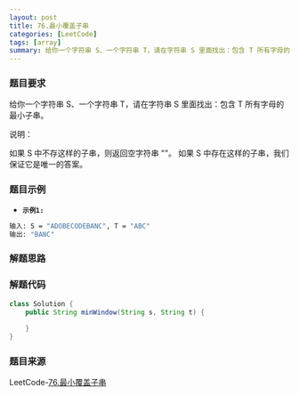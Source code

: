 ```yaml
---
layout: post
title: 76.最小覆盖子串
categories: [LeetCode]
tags: [array]
summary: 给你一个字符串 S、一个字符串 T，请在字符串 S 里面找出：包含 T 所有字母的最小子串。
---
```


### 题目要求
给你一个字符串 S、一个字符串 T，请在字符串 S 里面找出：包含 T 所有字母的最小子串。

说明：

如果 S 中不存这样的子串，则返回空字符串 ""。
如果 S 中存在这样的子串，我们保证它是唯一的答案。

### 题目示例
- **`示例1: `** 
```sh
输入: S = "ADOBECODEBANC", T = "ABC"
输出: "BANC"
```


### 解题思路


### 解题代码
```java
class Solution {
    public String minWindow(String s, String t) {
        
    }
}
```

### 题目来源
LeetCode-[76.最小覆盖子串](https://leetcode-cn.com/problems/minimum-window-substring/)
